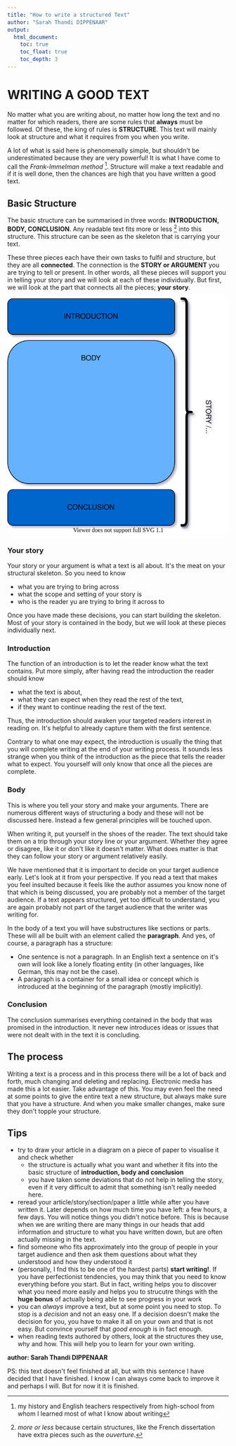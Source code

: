 ```yaml
---
title: "How to write a structured Text"
author: "Sarah Thandi DIPPENAAR"
output:
  html_document:
    toc: true
    toc_float: true
    toc_depth: 3
---
```


# WRITING A GOOD TEXT

No matter what you are writing about, no matter how long the text and no matter for which readers, there are some rules that **always** must be followed. Of these, the king of rules is **STRUCTURE**. This text will mainly look at structure and what it requires from you when you write. 

A lot of what is said here is phenomenally simple, but shouldn't be underestimated because they are very powerful! It is what I have come to call the *Frank-Immelman method* [^1]. Structure will make a text readable and if it is well done, then the chances are high that you have written a good text.

## Basic Structure

The basic structure can be summarised in three words: **INTRODUCTION, BODY, CONCLUSION**. Any readable text fits more or less [^2] into this structure. This structure can be seen as the skeleton that is carrying your text.

These three pieces each have their own tasks to fulfil and structure, but they are all **connected**. The connection is the **STORY or ARGUMENT** you are trying to tell or present. In other words, all these pieces will support you in telling your story and we will look at each of these individually. But first, we will look at the part that connects all the pieces; **your story**.


!["Basic Structure of a text"](WRT_intCodyConc.svg)

### Your story

Your story or your argument is what a text is all about. It's the meat on your structural skeleton. So you need to know 

* what you  are trying to bring across
* what the scope and setting of your story is
* who is the reader yu are trying to bring it across to

Once you have made these decisions, you can start building the skeleton. Most of your story is contained in the body, but we will look at these pieces individually next.

### Introduction

The function of an introduction is to let the reader know what the text contains. Put more simply, after having read the introduction the reader should know

* what the text is about,
* what they can expect when they read the rest of the text,
* if they want to continue reading the rest of the text.

Thus, the introduction should awaken your targeted readers interest in reading on. It's helpful to already capture them with the first sentence.

Contrary to what one may expect, the introduction is usually the thing that you will complete writing at the end of your writing process. It sounds less strange when you think of the introduction as the piece that tells the reader what to expect. You yourself will only know that once all the pieces are complete.

### Body

This is where you tell your story and make your arguments. There are numerous different ways of structuring a body and these will not be discussed here. Instead a few general principles will be touched upon.

When writing it, put yourself in the shoes of the reader. The text should take them on a trip through your story line or your argument. Whether they agree or disagree, like it or don't like it doesn't matter. What does matter is that they can follow your story or argument relatively easily.

We have mentioned that it is important to decide on your target audience early. Let's look at it from your perspective. If you read a text that makes you feel insulted because it feels like the author assumes you know none of that which is being discussed, you are probably not a member of the target audience. If a text appears structured, yet too difficult to understand, you are again probably not part of the target audience that the writer was writing for. 

In the body of a text you will have substructures like sections or parts. These will all be built with an element called the **paragraph**. And yes, of course, a paragraph has a structure:
* One sentence is not a paragraph. In an English text a sentence on it's own will look like a lonely floating entity (in other languages, like German, this may not be the case).
* A paragraph is a container for a small idea or concept which is introduced at the beginning of the paragraph (mostly implicitly). 

### Conclusion

The conclusion summarises everything contained in the body that was promised in the introduction. It never new introduces ideas or issues that were not dealt with in the text it is concluding. 

## The process

Writing a text is a process and in this process there will be a lot of back and forth, much changing and deleting and replacing. Electronic media has made this a lot easier. Take advantage of this. You may even feel the need at some points to give the entire text a new structure, but always make sure that you have a structure. And when you make smaller changes, make sure they don't topple your structure.

## Tips

* try to draw your article in a diagram on a piece of paper to visualise it and check whether 
  * the structure is actually what you want and whether it fits into the basic structure of **introduction, body and conclusion**
  * you have taken some deviations that do not help in telling the story, even if it very difficult to admit that something isn't really needed here.
* reread your article/story/section/paper a little while after you have written it. Later depends on how much time you have left: a few hours, a few days. You will notice things you didn't notice before. This is because when we are writing there are many things in our heads that add information and structure to what you have written down, but are often actually missing in the text.
* find someone who fits approximately into the group of people in your target audience and then ask them questions about what they understood and how they understood it
* (personally, I fnd this to be one of the hardest parts) **start writing!**. If you have perfectionist tendencies, you may think that you need to know everything before you start. But in fact, writing helps you to discover what you need more easily and helps you to strucutre things with the **huge bonus** of actually being able to see progress in your work
* you can *always* improve a text, but at some point you need to stop. To stop is a *decision* and not an easy one. If a decision doesn't make the decision for you, you have to make it all on your own and that is not easy. But convince yourself that *good enough* is in fact enough.
* when reading texts authored by others, look at the structures they use, why and how. This will help you to learn for your own writing.

**author: Sarah Thandi DIPPENAAR**

PS: this text doesn't feel finished at all, but with this sentence I have decided that I have finished. I know I can always come back to improve it and perhaps I will. But for now it it is finished.

 [^1]: my history and English teachers respectively from high-school from whom I learned most of what I know about writing
 [^2]: *more or less* because certain structures, like the French dissertation have extra pieces such as the *ouverture*.
